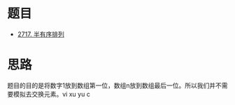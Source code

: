 
# 题目

- [2717. 半有序排列](https://leetcode.cn/problems/semi-ordered-permutation/)


# 思路

题目的目的是将数字1放到数组第一位，数组n放到数组最后一位。所以我们并不需要模拟去交换元素。vi xu yu c